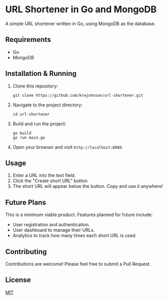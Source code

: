 # URL Shortener in Go and MongoDB

A simple URL shortener written in Go, using MongoDB as the database.

## Requirements

- Go
- MongoDB

## Installation & Running

1. Clone this repository:

    ```
    git clone https://github.com/krwjohnson/url-shortener.git
    ```

2. Navigate to the project directory:

    ```
    cd url-shortener
    ```

3. Build and run the project:

    ```
    go build
    go run main.go
    ```

4. Open your browser and visit `http://localhost:8080`.

## Usage

1. Enter a URL into the text field.
2. Click the "Create short URL" button.
3. The short URL will appear below the button. Copy and use it anywhere!

## Future Plans

This is a minimum viable product. Features planned for future include:

- User registration and authentication.
- User dashboard to manage their URLs.
- Analytics to track how many times each short URL is used.

## Contributing

Contributions are welcome! Please feel free to submit a Pull Request.

## License

[MIT](LICENSE)
